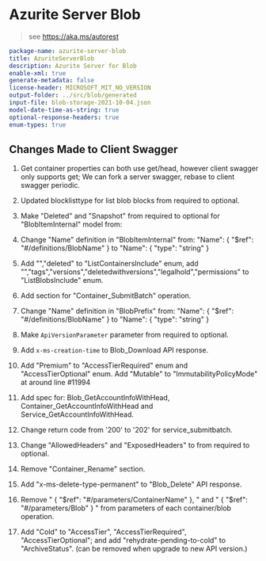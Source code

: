 # Azurite Server Blob

> see https://aka.ms/autorest

```yaml
package-name: azurite-server-blob
title: AzuriteServerBlob
description: Azurite Server for Blob
enable-xml: true
generate-metadata: false
license-header: MICROSOFT_MIT_NO_VERSION
output-folder: ../src/blob/generated
input-file: blob-storage-2021-10-04.json
model-date-time-as-string: true
optional-response-headers: true
enum-types: true
```

## Changes Made to Client Swagger

1. Get container properties can both use get/head, however client swagger only supports get; We can fork a server swagger, rebase to client swagger periodic.

2. Updated blocklisttype for list blob blocks from required to optional.

3. Make "Deleted" and "Snapshot" from required to optional for "BlobItemInternal" model from:

4. Change "Name" definition in "BlobItemInternal" from:
   "Name": {
   "$ref": "#/definitions/BlobName"
   }
   to
   "Name": {
   "type": "string"
   }

5. Add "","deleted" to "ListContainersInclude" enum, add "","tags","versions","deletedwithversions","legalhold","permissions" to "ListBlobsInclude" enum.

6. Add section for "Container_SubmitBatch" operation.

7. Change "Name" definition in "BlobPrefix" from:
   "Name": {
   "$ref": "#/definitions/BlobName"
   }
   to
   "Name": {
   "type": "string"
   }

8. Make `ApiVersionParameter` parameter from required to optional.

9. Add `x-ms-creation-time` to Blob_Download API response.

10. Add "Premium" to "AccessTierRequired" enum and "AccessTierOptional" enum.
    Add "Mutable" to "ImmutabilityPolicyMode" at around line #11994

11. Add spec for: Blob_GetAccountInfoWithHead, Container_GetAccountInfoWithHead and Service_GetAccountInfoWithHead.

12. Change return code from '200' to '202' for service_submitbatch.

13. Change "AllowedHeaders" and "ExposedHeaders" to from required to optional.

14. Remove "Container_Rename" section.

15. Add "x-ms-delete-type-permanent" to "Blob_Delete" API response.

16. Remove 
      "
        {
          "$ref": "#/parameters/ContainerName"
        },
      " and 
      "
        {
          "$ref": "#/parameters/Blob"
        }
      " 
    from parameters of each container/blob operation.

17. Add "Cold" to "AccessTier", "AccessTierRequired", "AccessTierOptional"; and add "rehydrate-pending-to-cold" to "ArchiveStatus". (can be removed when upgrade to new API version.)

